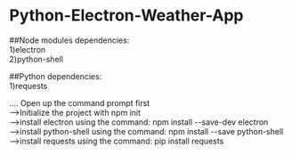 # Python-Electron-Weather-App

##Node modules dependencies:   
1)electron    
2)python-shell   

##Python dependencies:   
1)requests

....
Open up the command prompt first   
-->Initialize the project with npm init   
-->install electron using the command: npm install --save-dev electron    
-->install python-shell using the command: npm install --save python-shell   
-->install requests using the command: pip install requests
 
